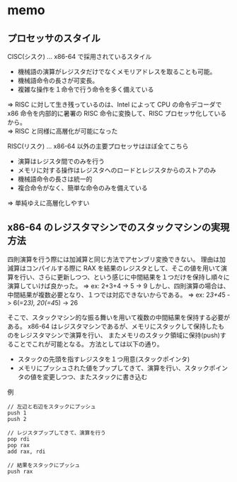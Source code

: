 # memo

## プロセッサのスタイル

CISC(シスク) ... x86-64 で採用されているスタイル

- 機械語の演算がレジスタだけでなくメモリアドレスを取ることも可能。
- 機械語命令の長さが可変長。
- 複雑な操作を１命令で行う命令を多く備えている

=> RISC に対して生き残っているのは、Intel によって CPU の命令デコーダで x86 命令を内部的に暑署の RISC 命令に変換して、RISC プロセッサ化しているから。  
 => RISC と同様に高層化が可能になった

RISC(リスク) ... x86-64 以外の主要プロセッサはほぼ全てこちら

- 演算はレジスタ間でのみを行う
- メモリに対する操作はレジスタへのロードとレジスタからのストアのみ
- 機械語命令の長さは統一的
- 複合命令がなく、簡単な命令のみを備えている

=> 単純ゆえに高層化しやすい

## x86-64 のレジスタマシンでのスタックマシンの実現方法

四則演算を行う際には加減算と同じ方法でアセンブリ変換できない。
理由は加減算はコンパイルする際に RAX を結果のレジスタとして、そこの値を用いて演算を行い、さらに更新しつつ、という感じに中間結果を１つだけを保持し順々に演算していけば良かった。
=> ex: 2+3+4 -> 5 -> 9
しかし、四則演算の場合は、中間結果が複数必要となり、１つでは対応できないからである。
=> ex: 2*3+4*5 -> 6(=2*3), 20(=4*5) -> 26

そこで、スタックマシン的な振る舞いを用いて複数の中間結果を保持する必要がある。
x86-64 はレジスタマシンであるが、メモリにスタックして保持したものをレジスタマシンで演算を行い、
またメモリのスタック領域に保持(push)することでこれが可能となる。
方法としては以下の通り。

- スタックの先頭を指すレジスタを１つ用意(スタックポインタ)
- メモリにプッシュされた値をプップしてきて、演算を行い、スタックポインタの値を変更しつつ、またスタックに書き込む

例

```
// 左辺と右辺をスタックにプッシュ
push 1
push 2

// レジスタプップしてきて、演算を行う
pop rdi
pop rax
add rax, rdi

// 結果をスタックにプッシュ
push rax
```
